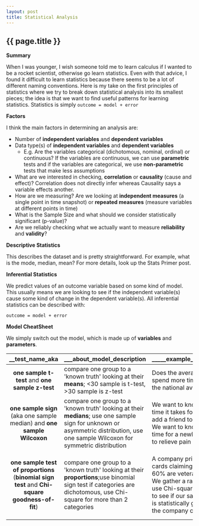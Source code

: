 ```yaml
---
layout: post
title: Statistical Analysis
---
```


## {{ page.title }}

**Summary**

When I was younger, I wish someone told me to learn calculus if I wanted to be a rocket scientist, otherwise go learn statistics.  Even with that advice, I found it difficult to learn statistics because there seems to be a lot of different naming conventions.  Here is my take on the first principles of statistics where we try to break down statistical analysis into its smallest pieces; the idea is that we want to find useful patterns for learning statistics.  Statistics is simply `outcome = model + error`

**Factors**

I think the main factors in determining an analysis are:

*  Number of __independent variables__ and __dependent variables__
*  Data type(s) of __independent variables__ and __dependent variables__
    -  E.g. Are the variables categorical (dichotomous, nominal, ordinal) or continuous?  If the variables are continuous, we can use __parametric__ tests and if the variables are categorical, we use __non-parametric__ tests that make less assumptions
*  What are we interested in checking, __correlation__ or __causality__ (cause and effect)?  Correlation does not directly infer whereas Causality says a variable effects another.
*  How are we measuring?  Are we looking at __independent measures__ (a single point in time snapshot) or __repeated measures__ (measure variables at different points in time)
*  What is the Sample Size and what should we consider statistically significant (p-value)?
*  Are we reliably checking what we actually want to measure __reliability__ and __validity__?

**Descriptive Statistics**

This describes the dataset and is pretty straightforward.  For example, what is the mode, median, mean?  For more details, look up the Stats Primer post.

**Inferential Statistics**

We predict values of an outcome variable based on some kind of model.  This usually means we are looking to see if the independent variable(s) cause some kind of change in the dependent variable(s).  All inferential statistics can be described with:

    outcome = model + error

**Model CheatSheet**

We simply switch out the model, which is made up of __variables__ and __parameters__.

| __test_name_aka | ___about_model_description | _____example_use_of_the_model |dist|#_dep|type_dep|#_ind|type_ind|pop| ____the_notes_section|
|:--------:|:-------------------|:----------------------|:--:|:--:|:--:|:--:|:--:|:--:|:--:|
|__one sample t-test__ and __one sample z-test__|compare one group to a 'known truth' looking at their __means__; <30 sample is t-test, >30 sample is z-test| Does the average NY student spend more time studying than the national average of 2hrs/day |P|1|continuous|0|N/A|1 ind|Calculations based on Central Limit Theorem|
|__one sample sign__ (aka one sample median) and __one sample Wilcoxon__|compare one group to a 'known truth' looking at their __medians__; use one sample sign for unknown or asymmetric distribution, use one sample Wilcoxon for symmetric distribution|We want to know the median time it takes for a new user to add a friend to their buddy list.  We want to know if the median time for a newly developed drug to relieve pain is 12 minutes.|NP|1|categorical (ordinal) or continuous|0|N/A|1 ind|
|__one sample test of proportions__ (__binomial sign test__ and __Chi-square goodness-of-fit__)|compare one group to a 'known truth' looking at their __proportions__;use binomial sign test if categories are dichotomous, use Chi-square for more than 2 categories|A company prints out baseball cards claiming 30% are rookies, 60% are veterans, 10% all-stars.  We gather a random sample and use Chi-square goodness of fit to see if our sample distribution is statistically greater than what the company claimed|NP|1|categorical|0|N/A|1 ind|Population should be at least 10 times as large as the samples; this method is good for really large samples, but not suited for small samples (go get more samples if necessary)|


